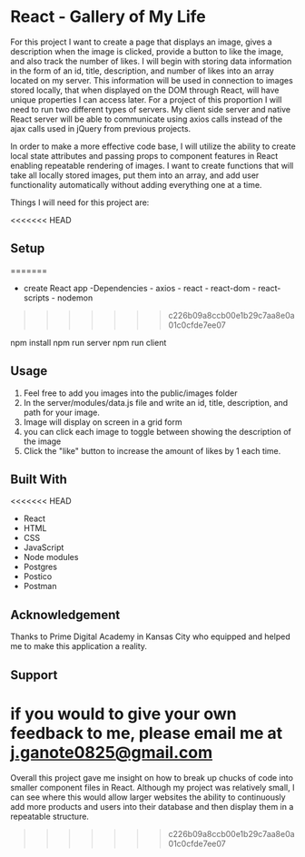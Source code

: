 # React - Gallery of My Life

For this project I want to create a page that displays an image, gives a description when the image is clicked, provide a button to like the image, and also track the number of likes. I will begin with storing data information in the form of an id, title, description, and number of likes into an array located on my server. This information will be used in connection to images stored locally, that when displayed on the DOM through React, will have unique properties I can access later. For a project of this proportion I will need to run two different types of servers. My client side server and native React server will be able to communicate using axios calls instead of the ajax calls used in jQuery from previous projects.

In order to make a more effective code base, I will utilize the ability to create local state attributes and passing props to component features in React enabling repeatable rendering of images. I want to create functions that will take all locally stored images, put them into an array, and add user functionality automatically without adding everything one at a time.

Things I will need for this project are:

<<<<<<< HEAD
## Setup
=======
* create React app
    -Dependencies
        - axios
        - react
        - react-dom
        - react-scripts
        - nodemon
>>>>>>> c226b09a8ccb00e1b29c7aa8e0a01c0cfde7ee07

npm install
npm run server
npm run client

## Usage 

1. Feel free to add you images into the public/images folder
2. In the server/modules/data.js file and write an id, title, description, and path for your image.
3. Image will display on screen in a grid form 
4. you can click each image to toggle between showing the description of the image
5. Click the "like" button to increase the amount of likes by 1 each time.

## Built With

<<<<<<< HEAD
- React
- HTML
- CSS
- JavaScript
- Node modules
- Postgres
- Postico
- Postman

## Acknowledgement

Thanks to Prime Digital Academy in Kansas City who equipped and helped me to make this application a reality.

## Support

if you would to give your own feedback to me, please email me at j.ganote0825@gmail.com
=======
Overall this project gave me insight on how to break up chucks of code into smaller component files in React. Although my project was relatively small, I can see where this would allow larger websites the ability to continuously add more products and users into their database and then display them in a repeatable structure.
>>>>>>> c226b09a8ccb00e1b29c7aa8e0a01c0cfde7ee07
